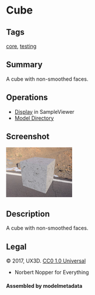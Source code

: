 # Cube

## Tags

[core](../../Models-core.md), [testing](../../Models-testing.md)

## Summary

A cube with non-smoothed faces.

## Operations

* [Display](https://github.khronos.org/glTF-Sample-Viewer-Release/?model=https://raw.GithubUserContent.com/KhronosGroup/glTF-Sample-Assets/main/./Models/Cube/glTF/Cube.gltf) in SampleViewer
* [Model Directory](./)

## Screenshot

![screenshot](screenshot/screenshot.jpg)

## Description

A cube with non-smoothed faces.

## Legal

&copy; 2017, UX3D. [CC0 1.0 Universal](https://creativecommons.org/publicdomain/zero/1.0/legalcode)

 - Norbert Nopper for Everything

#### Assembled by modelmetadata